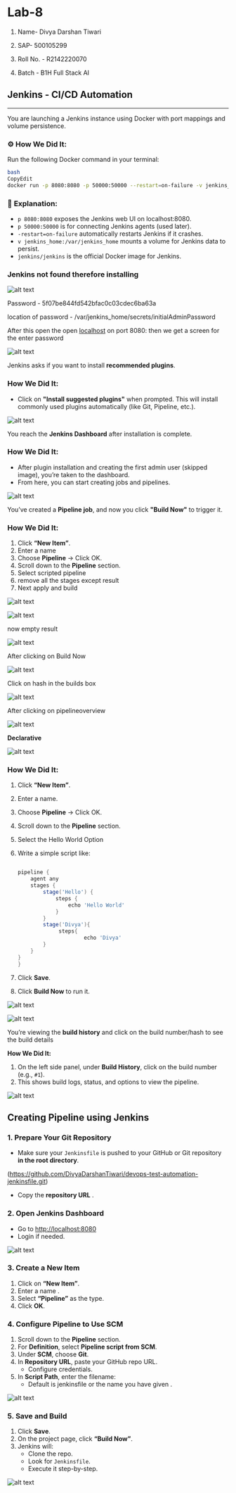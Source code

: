 # Lab-8

1. Name- Divya Darshan Tiwari

2. SAP- 500105299

3. Roll No. - R2142220070

4. Batch - B1H Full Stack AI

## Jenkins - CI/CD Automation

---

You are launching a Jenkins instance using Docker with port mappings and volume persistence.

### ⚙️ **How We Did It:**

Run the following Docker command in your terminal:

```bash
bash
CopyEdit
docker run -p 8080:8080 -p 50000:50000 --restart=on-failure -v jenkins_home:/var/jenkins_home jenkins/jenkins
```

### 📌 **Explanation:**

- `p 8080:8080` exposes the Jenkins web UI on localhost:8080.
- `p 50000:50000` is for connecting Jenkins agents (used later).
- `-restart=on-failure` automatically restarts Jenkins if it crashes.
- `v jenkins_home:/var/jenkins_home` mounts a volume for Jenkins data to persist.
- `jenkins/jenkins` is the official Docker image for Jenkins.

### Jenkins not found therefore installing

![alt text](image.png)

Password - 5f07be844fd542bfac0c03cdec6ba63a

location of password - /var/jenkins_home/secrets/initialAdminPassword

After this open the open [localhost](http://localhost) on port 8080: then we get a screen for the enter password

![alt text](image-1.png)

Jenkins asks if you want to install **recommended plugins**.

### **How We Did It:**

- Click on **"Install suggested plugins"** when prompted.
  This will install commonly used plugins automatically (like Git, Pipeline, etc.).

![alt text](image-2.png)

You reach the **Jenkins Dashboard** after installation is complete.

### **How We Did It:**

- After plugin installation and creating the first admin user (skipped image), you’re taken to the dashboard.
- From here, you can start creating jobs and pipelines.

![alt text](image-3.png)

You’ve created a **Pipeline job**, and now you click **"Build Now"** to trigger it.

### **How We Did It:**

1. Click **“New Item”**.
2. Enter a name
3. Choose **Pipeline** → Click OK.
4. Scroll down to the **Pipeline** section.
5. Select scripted pipeline
6. remove all the stages except result
7. Next apply and build

![alt text](image-4.png)

![alt text](image-5.png)

now empty result

![alt text](image-6.png)

After clicking on Build Now

![alt text](image-7.png)

Click on hash in the builds box

![alt text](image-8.png)

After clicking on pipelineoverview

![alt text](image-9.png)

**Declarative**

![alt text](image-10.png)

### **How We Did It:**

1. Click **“New Item”**.
2. Enter a name.
3. Choose **Pipeline** → Click OK.
4. Scroll down to the **Pipeline** section.
5. Select the Hello World Option
6. Write a simple script like:

   ```groovy

   pipeline {
       agent any
       stages {
           stage('Hello') {
               steps {
                   echo 'Hello World'
               }
           }
           stage('Divya'){
   		        steps{
   				        echo 'Divya'
           }
       }
   }
   }

   ```

7. Click **Save**.
8. Click **Build Now** to run it.

![alt text](image-11.png)

![alt text](image-12.png)

You’re viewing the **build history** and click on the build number/hash to see the build details

**How We Did It:**

1. On the left side panel, under **Build History**, click on the build number (e.g., `#1`).
2. This shows build logs, status, and options to view the pipeline.

![alt text](image-13.png)

## Creating Pipeline using Jenkins

### **1. Prepare Your Git Repository**

- Make sure your `Jenkinsfile` is pushed to your GitHub or Git repository **in the root directory**.

(https://github.com/DivyaDarshanTiwari/devops-test-automation-jenkinsfile.git)

- Copy the **repository URL** .

### **2. Open Jenkins Dashboard**

- Go to [http://localhost:8080](http://localhost:8080/)
- Login if needed.

![alt text](image-14.png)

### **3. Create a New Item**

1. Click on **“New Item”**.
2. Enter a name .
3. Select **“Pipeline”** as the type.
4. Click **OK**.

### **4. Configure Pipeline to Use SCM**

1. Scroll down to the **Pipeline** section.
2. For **Definition**, select **Pipeline script from SCM**.
3. Under **SCM**, choose **Git**.
4. In **Repository URL**, paste your GitHub repo URL.
   - Configure credentials.
5. In **Script Path**, enter the filename:
   - Default is jenkinsfile or the name you have given .

![alt text](image-15.png)

### **5. Save and Build**

1. Click **Save**.
2. On the project page, click **“Build Now”**.
3. Jenkins will:
   - Clone the repo.
   - Look for `Jenkinsfile`.
   - Execute it step-by-step.

![alt text](image-16.png)
